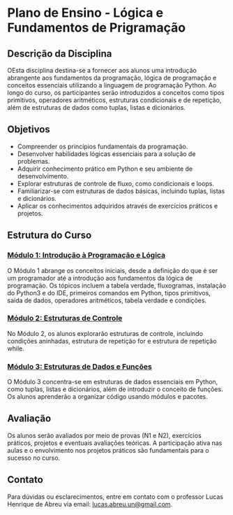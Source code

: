 # Plano de Ensino - Lógica e Fundamentos de Prigramação

## Descrição da Disciplina

OEsta disciplina destina-se a fornecer aos alunos uma introdução abrangente aos fundamentos da programação, lógica de programação e conceitos essenciais utilizando a linguagem de programação Python. Ao longo do curso, os participantes serão introduzidos a conceitos como tipos primitivos, operadores aritméticos, estruturas condicionais e de repetição, além de estruturas de dados como tuplas, listas e dicionários.

## Objetivos

- Compreender os princípios fundamentais da programação.
- Desenvolver habilidades lógicas essenciais para a solução de problemas.
- Adquirir conhecimento prático em Python e seu ambiente de desenvolvimento.
- Explorar estruturas de controle de fluxo, como condicionais e loops.
- Familiarizar-se com estruturas de dados básicas, incluindo tuplas, listas e dicionários.
- Aplicar os conhecimentos adquiridos através de exercícios práticos e projetos.

## Estrutura do Curso

### [Módulo 1: Introdução à Programação e Lógica](módulo_1/README.md)

O Módulo 1 abrange os conceitos iniciais, desde a definição do que é ser um programador até a introdução aos fundamentos da lógica de programação. Os tópicos incluem a tabela verdade, fluxogramas, instalação do Python3 e do IDE, primeiros comandos em Python, tipos primitivos, saída de dados, operadores aritméticos, tabela verdade e condições.

### [Módulo 2: Estruturas de Controle](módulo_2/README.md)

No Módulo 2, os alunos explorarão estruturas de controle, incluindo condições aninhadas, estrutura de repetição for e estrutura de repetição while.

### [Módulo 3: Estruturas de Dados e Funções](módulo_3/README.md)

O Módulo 3 concentra-se em estruturas de dados essenciais em Python, como tuplas, listas e dicionários, além de introduzir o conceito de funções. Os alunos aprenderão a organizar código usando módulos e pacotes.

## Avaliação

Os alunos serão avaliados por meio de provas (N1 e N2), exercícios práticos, projetos e eventuais avaliações teóricas. A participação ativa nas aulas e o envolvimento nos projetos práticos são fundamentais para o sucesso no curso.

## Contato

Para dúvidas ou esclarecimentos, entre em contato com o professor Lucas Henrique de Abreu via email: lucas.abreu.un@gmail.com.

